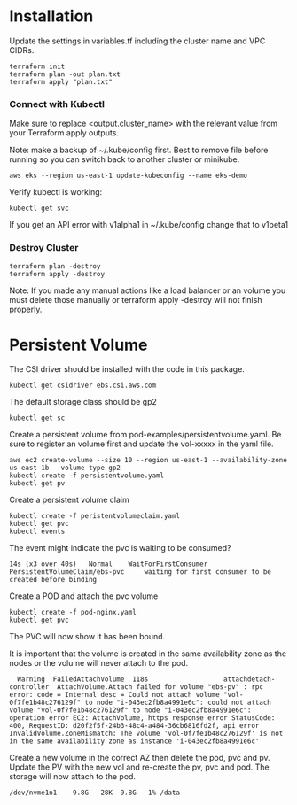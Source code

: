 # Installation

Update the settings in variables.tf including the cluster name and VPC CIDRs.

```
terraform init
terraform plan -out plan.txt
terraform apply "plan.txt"
```

### Connect with Kubectl

Make sure to replace <output.cluster_name> with the relevant value from your Terraform apply outputs.

Note: make a backup of ~/.kube/config first. Best to remove file before running so you can switch back to
another cluster or minikube.

```
aws eks --region us-east-1 update-kubeconfig --name eks-demo
```

Verify kubectl is working:

```
kubectl get svc
```

If you get an API error with v1alpha1 in ~/.kube/config change that to v1beta1

### Destroy Cluster

```
terraform plan -destroy
terraform apply -destroy
```

Note: If you made any manual actions like a load balancer or an volume you must delete those manually or
terraform apply -destroy will not finish properly.

# Persistent Volume

The CSI driver should be installed with the code in this package.

```
kubectl get csidriver ebs.csi.aws.com
```

The default storage class should be gp2

```
kubectl get sc
```

Create a persistent volume from pod-examples/persistentvolume.yaml. Be sure to register an volume first
and update the vol-xxxxx in the yaml file.

```
aws ec2 create-volume --size 10 --region us-east-1 --availability-zone us-east-1b --volume-type gp2
kubectl create -f persistentvolume.yaml
kubectl get pv
```

Create a persistent volume claim

```
kubectl create -f peristentvolumeclaim.yaml
kubectl get pvc
kubectl events
```

The event might indicate the pvc is waiting to be consumed?

```
14s (x3 over 40s)   Normal    WaitForFirstConsumer      PersistentVolumeClaim/ebs-pvc     waiting for first consumer to be created before binding
```

Create a POD and attach the pvc volume

```
kubectl create -f pod-nginx.yaml
kubectl get pvc
```

The PVC will now show it has been bound.

It is important that the volume is created in the same availability zone as the nodes or the volume will never
attach to the pod.

```
  Warning  FailedAttachVolume  118s                   attachdetach-controller  AttachVolume.Attach failed for volume "ebs-pv" : rpc error: code = Internal desc = Could not attach volume "vol-0f7fe1b48c276129f" to node "i-043ec2fb8a4991e6c": could not attach volume "vol-0f7fe1b48c276129f" to node "i-043ec2fb8a4991e6c": operation error EC2: AttachVolume, https response error StatusCode: 400, RequestID: d20f2f5f-24b3-48c4-a484-36cb6816fd2f, api error InvalidVolume.ZoneMismatch: The volume 'vol-0f7fe1b48c276129f' is not in the same availability zone as instance 'i-043ec2fb8a4991e6c'
```

Create a new volume in the correct AZ then delete the pod, pvc and pv. Update the PV with the new vol
and re-create the pv, pvc and pod. The storage will now attach to the pod.

```
/dev/nvme1n1    9.8G   28K  9.8G   1% /data
```




